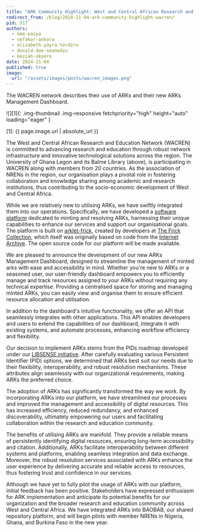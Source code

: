 ```yaml
---
title: "ARK Community Highlight: West and Central African Research and Education Network (WACREN)"
redirect_from: /blog/2024-11-04-ark-community-highlight-wacren/
pid: 517
authors:
  - omo-oaiya
  - sefakor-ankora
  - elizabeth-yayra-tordzro
  - donald-doe-seanedzu
  - keziah-okyere
date: 2024-11-04
published: true
image:
  url: "/assets/images/posts/wacren_images.png"
---
```


The WACREN network describes their use of ARKs and their new ARKs Management Dashboard.

<!--more-->

![][1]{: .img-thumbnail .img-responsive fetchpriority="high" height="auto" loading="eager" }

[1]: {{ page.image.url | absolute_url }}

The West and Central African Research and Education Network (WACREN) is
committed to advancing research and education through robust network
infrastructure and innovative technological solutions across the region.
The University of Ghana Legon and its Balme Library (above), is 
participating in WACREN along with members from 20 countries. As the
association of NRENs in the region, our organisation plays a pivotal role in
fostering collaboration and knowledge sharing among academic and research
institutions, thus contributing to the socio-economic development of West and
Central Africa.

While we are relatively new to utilising ARKs, we have swiftly integrated them
into our operations. Specifically, we have developed a 
[software platform](https://pidslink.wacren.net) dedicated to minting and resolving 
ARKs, harnessing their unique capabilities to enhance our services and support our
organisational goals. The platform is built on 
[arklet-frick](https://github.com/squidgetx/arklet-frick/tree/master), created by
developers at [The Frick Collection](https://www.frick.org/), which itself was
originally based on code from the [Internet Archive](https://archive.org). The
open source code for our platform will be made available.

We are pleased to announce the development of our new ARKs Management
Dashboard, designed to streamline the management of minted arks with ease and
accessibility in mind. Whether you're new to ARKs or a seasoned user, our
user-friendly dashboard empowers you to efficiently manage and track resources
assigned to your ARKs without requiring any technical expertise. Providing
a centralised space for storing and managing minted ARKs, you can easily view
and organise them to ensure efficient resource allocation and utilisation. 

In addition to the dashboard's intuitive functionality, we offer an API that
seamlessly integrates with other applications. This API enables developers and
users to extend the capabilities of our dashboard, integrate it with existing
systems, and automate processes, enhancing workflow efficiency and flexibility.

Our decision to implement ARKs stems from the PIDs roadmap developed under our 
[LIBSENSE initiative](https://libsense.ren.africa/en/libsense-develops-a-roadmap-for-implementing-persistent-identifiers-in-africa-re-ecosystem/).
After carefully evaluating various Persistent Identifier (PID) options, we 
determined that ARKs best suit our needs due to their flexibility, 
interoperability, and robust resolution mechanisms. These attributes align 
seamlessly with our organizational requirements, making ARKs the preferred choice.

The adoption of ARKs has significantly transformed the way we work. By
incorporating ARKs into our platform, we have streamlined our processes and
improved the management and accessibility of digital resources. This has
increased efficiency, reduced redundancy, and enhanced discoverability,
ultimately empowering our users and facilitating collaboration within the
research and education community.

The benefits of utilising ARKs are manifold. They provide a reliable means of
persistently identifying digital resources, ensuring long-term accessibility
and citation. Additionally, ARKs facilitate interoperability between different
systems and platforms, enabling seamless integration and data exchange.
Moreover, the robust resolution services associated with ARKs enhance the user
experience by delivering accurate and reliable access to resources, thus
fostering trust and confidence in our services.

Although we have yet to fully pilot the usage of ARKs with our platform, initial 
feedback has been positive. Stakeholders have expressed enthusiasm for ARK 
implementation and anticipate its potential benefits for our organization and the 
broader research and education community across West and Central Africa. We have 
integrated ARKs into BAOBAB, our shared repository platform, and will begin pilots 
with member NRENs in Nigeria, Ghana, and Burkina Faso in the new year.
